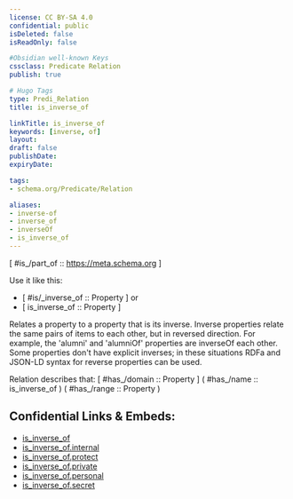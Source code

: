 ```yaml
---
license: CC BY-SA 4.0
confidential: public
isDeleted: false
isReadOnly: false

#Obsidian well-known Keys
cssclass: Predicate Relation
publish: true

# Hugo Tags
type: Predi_Relation
title: is_inverse_of

linkTitle: is_inverse_of
keywords: [inverse, of]
layout: 
draft: false
publishDate:
expiryDate: 

tags:
- schema.org/Predicate/Relation

aliases:
- inverse-of
- inverse_of
- inverseOf
- is_inverse_of
---
```


[ #is_/part_of :: https://meta.schema.org ]

Use it like this: 
- [ #is/_inverse_of :: Property ] or 
- [ is_inverse_of :: Property ] 

Relates a property to a property that is its inverse. Inverse properties relate the same pairs of items to each other, but in reversed direction. For example, the 'alumni' and 'alumniOf' properties are inverseOf each other. Some properties don't have explicit inverses; in these situations RDFa and JSON-LD syntax for reverse properties can be used.

Relation describes that: 
[ #has_/domain  :: Property ]
( #has_/name :: is_inverse_of )
( #has_/range :: Property )



## Confidential Links & Embeds: 
- [is_inverse_of](../../../../../_public/schema.org/Predicate/Relations/is/is_inverse_of.md) 
- [is_inverse_of.internal](../../../../../_internal/schema.org/Predicate/Relations/is/is_inverse_of.internal.md) 
- [is_inverse_of.protect](../../../../../_protect/schema.org/Predicate/Relations/is/is_inverse_of.protect.md) 
- [is_inverse_of.private](../../../../../_private/schema.org/Predicate/Relations/is/is_inverse_of.private.md) 
- [is_inverse_of.personal](../../../../../_personal/schema.org/Predicate/Relations/is/is_inverse_of.personal.md) 
- [is_inverse_of.secret](../../../../../_secret/schema.org/Predicate/Relations/is/is_inverse_of.secret.md) 
